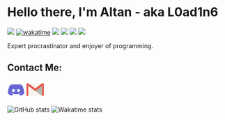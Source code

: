 # Hello there, I'm Altan - aka L0ad1n6
![](https://komarev.com/ghpvc/?username=L0ad1n6&color=1e7dc8)
[![wakatime](https://wakatime.com/badge/user/fdbac85c-fc42-48ac-ac8d-5e29fabd2ed5.svg)](https://wakatime.com/@fdbac85c-fc42-48ac-ac8d-5e29fabd2ed5)
![](https://img.shields.io/badge/OS-MacOS-informational?style=flat&logo=apple&logoColor=white&color=1e7dc8)
![](https://img.shields.io/badge/Code-Python-informational?style=flat&logo=python&logoColor=white&color=1e7dc8)
![](https://img.shields.io/badge/Code-Rust-informational?style=flat&logo=Rust&logoColor=white&color=1e7dc8)
![](https://img.shields.io/badge/Editor-VS%20Code-informational?style=flat&logo=visualstudiocode&logoColor=white&color=1e7dc8)

Expert procrastinator and enjoyer of programming.

## Contact Me: 
[<img src="https://raw.githubusercontent.com/L0ad1n6/L0ad1n6/master/icons/discord.png" alt="Discord" width="40"/>](https://discord.gg/8us8PFDXYu)
[<img src="https://raw.githubusercontent.com/L0ad1n6/L0ad1n6/master/icons/mail.png" alt="Mail" width="40"/>](mailto:altan.mehmet.unver@gmail.com)

![GitHub stats](https://github-readme-stats.vercel.app/api?username=L0ad1n6&show_icons=true&theme=tokyonight&hide_border=true&count_private=true)
![Wakatime stats](https://github-readme-stats.vercel.app/api/wakatime?username=L0ad1n6&show_icons=true&theme=tokyonight&hide_border=true&v=2&langs_count=15)
